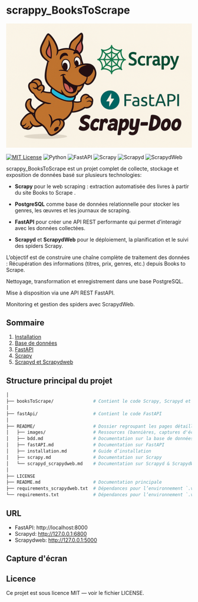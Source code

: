 # scrappy_BooksToScrape

![Logo](README/images/banniere.png)

[![MIT License](https://img.shields.io/badge/License-MIT-green.svg)](https://choosealicense.com/licenses/mit/)
![Python](https://img.shields.io/badge/python-3.10%2B-blue?logo=python&logoColor=white)
![FastAPI](https://img.shields.io/badge/FastAPI-0.100+-009688?logo=fastapi&logoColor=white)
![Scrapy](https://img.shields.io/badge/Scrapy-2.12+-green?logo=scrapy&logoColor=white)
![Scrapyd](https://img.shields.io/badge/Scrapyd-server-orange)
![ScrapydWeb](https://img.shields.io/badge/ScrapydWeb-dashboard-blue)

scrappy_BooksToScrape est un projet complet de collecte, stockage et exposition de données basé sur plusieurs technologies:

- **Scrapy**
 pour le web scraping : extraction automatisée des livres à partir du site Books to Scrape
.

- **PostgreSQL**
 comme base de données relationnelle pour stocker les genres, les œuvres et les journaux de scraping.

- **FastAPI**
 pour créer une API REST performante qui permet d’interagir avec les données collectées.

- **Scrapyd** et **ScrapydWeb**
 pour le déploiement, la planification et le suivi des spiders Scrapy.

L’objectif est de construire une chaîne complète de traitement des données :
Récupération des informations (titres, prix, genres, etc.) depuis Books to Scrape.

Nettoyage, transformation et enregistrement dans une base PostgreSQL.

Mise à disposition via une API REST FastAPI.

Monitoring et gestion des spiders avec ScrapydWeb.

## Sommaire

1) [Installation](README/installation.md)
2) [Base de données](README/bdd.md)
3) [FastAPI](README/fastAPI.md)
4) [Scrapy](README/scrapy.md)
5) [Scrapyd et Scrapydweb](README/scrapyd_scrapydweb.md)

## Structure principal du projet

```bash
│
├── booksToScrape/               # Contient le code Scrapy, Scrapyd et ScrapydWeb
│
├── fastApi/                     # Contient le code FastAPI
│
├── README/                      # Dossier regroupant les pages détaillées du README
│   ├── images/                  # Ressources (bannières, captures d'écran, etc.)
│   ├── bdd.md                   # Documentation sur la base de données
│   ├── fastAPI.md               # Documentation sur FastAPI
│   ├── installation.md          # Guide d’installation
│   ├── scrapy.md                # Documentation sur Scrapy
│   └── scrapyd_scrapydweb.md    # Documentation sur Scrapyd & ScrapydWeb
│
├── LICENSE
├── README.md                    # Documentation principale
├── requirements_scrapydweb.txt  # Dépendances pour l’environnement `.venv_scrapydweb`
└── requirements.txt             # Dépendances pour l’environnement `.venv`

```

## URL
- FastAPI: http://localhost:8000
- Scrapyd: http://127.0.0.1:6800
- Scrapydweb: http://127.0.0.1:5000

## Capture d'écran

## Licence
Ce projet est sous licence MIT — voir le fichier LICENSE.